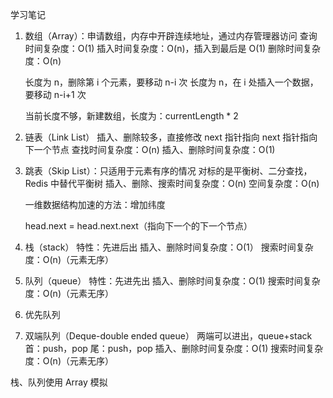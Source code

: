 学习笔记

1. 数组（Array）：申请数组，内存中开辟连续地址，通过内存管理器访问
   查询时间复杂度：O(1)
   插入时间复杂度：O(n)，插入到最后是 O(1)
   删除时间复杂度：O(n)

   长度为 n，删除第 i 个元素，要移动 n-i 次
   长度为 n，在 i 处插入一个数据，要移动 n-i+1 次

   当前长度不够，新建数组，长度为：currentLength \* 2

2. 链表（Link List）
   插入、删除较多，直接修改 next 指针指向
   next 指针指向下一个节点
   查找时间复杂度：O(n)
   插入、删除时间复杂度：O(1)

3. 跳表（Skip List）：只适用于元素有序的情况
   对标的是平衡树、二分查找，Redis 中替代平衡树
   插入、删除、搜索时间复杂度：O(n)
   空间复杂度：O(n)

   一维数据结构加速的方法：增加纬度

   head.next = head.next.next（指向下一个的下一个节点）

4. 栈（stack）
   特性：先进后出
   插入、删除时间复杂度：O(1）
   搜索时间复杂度：O(n)（元素无序）

5. 队列（queue）
   特性：先进先出
   插入、删除时间复杂度：O(1)
   搜索时间复杂度：O(n)（元素无序）

6. 优先队列

7. 双端队列（Deque-double ended queue）
   两端可以进出，queue+stack
   首：push，pop
   尾：push，pop
   插入、删除时间复杂度：O(1)
   搜索时间复杂度：O(n)（元素无序）

栈、队列使用 Array 模拟
